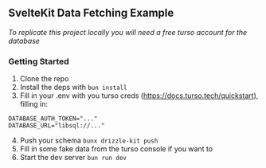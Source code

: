 ## SvelteKit Data Fetching Example

_To replicate this project locally you will need a free turso account for the database_

### Getting Started

1. Clone the repo
2. Install the deps with `bun install`
3. Fill in your .env with you turso creds (https://docs.turso.tech/quickstart), filling in:

```
DATABASE_AUTH_TOKEN="..."
DATABASE_URL="libsql://..."
```

4. Push your schema `bunx drizzle-kit push`
5. Fill in some fake data from the turso console if you want to
6. Start the dev server `bun run dev`
